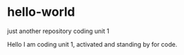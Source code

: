 # hello-world
just another repository
coding unit 1

Hello I am coding unit 1, activated and standing by for code.
